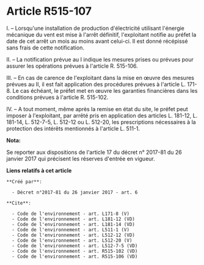 # Article R515-107

I. – Lorsqu'une installation de production d'électricité utilisant l'énergie mécanique du vent est mise à l'arrêt définitif,
l'exploitant notifie au préfet la date de cet arrêt un mois au moins avant celui-ci. Il est donné récépissé sans frais de
cette notification.

II. – La notification prévue au I indique les mesures prises ou prévues pour assurer les opérations prévues à l'article R.
515-106.

III. – En cas de carence de l'exploitant dans la mise en œuvre des mesures prévues au II, il est fait application des
procédures prévues à l'article L. 171-8. Le cas échéant, le préfet met en œuvre les garanties financières dans les conditions
prévues à l'article R. 515-102.

IV. – A tout moment, même après la remise en état du site, le préfet peut imposer à l'exploitant, par arrêté pris en
application des articles L. 181-12, L. 181-14, L. 512-7-5, L. 512-12 ou L. 512-20, les prescriptions nécessaires à la
protection des intérêts mentionnés à l'article L. 511-1.

**Nota:**

Se reporter aux dispositions de l'article 17 du décret n° 2017-81 du 26 janvier 2017 qui précisent les réserves d'entrée en
vigueur.

**Liens relatifs à cet article**

	**Créé par**:

	  - Décret n°2017-81 du 26 janvier 2017 - art. 6

	**Cite**:

	  - Code de l'environnement - art. L171-8 (V)
	  - Code de l'environnement - art. L181-12 (VD)
	  - Code de l'environnement - art. L181-14 (VD)
	  - Code de l'environnement - art. L511-1 (V)
	  - Code de l'environnement - art. L512-12 (VD)
	  - Code de l'environnement - art. L512-20 (V)
	  - Code de l'environnement - art. L512-7-5 (VD)
	  - Code de l'environnement - art. R515-102 (VD)
	  - Code de l'environnement - art. R515-106 (VD)

